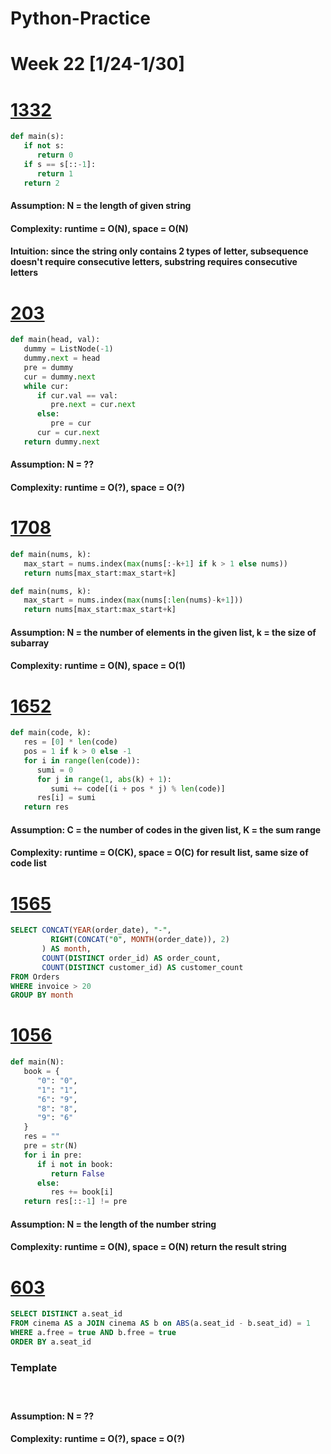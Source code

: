 # Python-Practice

# Week 22 [1/24-1/30]

# [1332](https://leetcode.com/problems/remove-palindromic-subsequences/)
```python
def main(s):
   if not s:
      return 0
   if s == s[::-1]:
      return 1
   return 2
```
#### Assumption: N = the length of given string
#### Complexity: runtime = O(N), space = O(N)
#### Intuition: since the string only contains 2 types of letter, subsequence doesn't require consecutive letters, substring requires consecutive letters

# [203](https://leetcode.com/problems/remove-linked-list-elements/)
```python
def main(head, val):
   dummy = ListNode(-1)
   dummy.next = head
   pre = dummy
   cur = dummy.next
   while cur:
      if cur.val == val:
         pre.next = cur.next
      else:
         pre = cur
      cur = cur.next
   return dummy.next
```
#### Assumption: N = ??
#### Complexity: runtime = O(?), space = O(?)

# [1708](https://leetcode.com/problems/largest-subarray-length-k/)
```python
def main(nums, k):
   max_start = nums.index(max(nums[:-k+1] if k > 1 else nums))
   return nums[max_start:max_start+k]
```
```python
def main(nums, k):
   max_start = nums.index(max(nums[:len(nums)-k+1]))
   return nums[max_start:max_start+k]
```
#### Assumption: N = the number of elements in the given list, k = the size of subarray
#### Complexity: runtime = O(N), space = O(1)

# [1652](https://leetcode.com/problems/defuse-the-bomb/)
```python
def main(code, k):
   res = [0] * len(code)
   pos = 1 if k > 0 else -1
   for i in range(len(code)):
      sumi = 0
      for j in range(1, abs(k) + 1):
         sumi += code[(i + pos * j) % len(code)]
      res[i] = sumi
   return res
```
#### Assumption: C = the number of codes in the given list, K = the sum range 
#### Complexity: runtime = O(CK), space = O(C) for result list, same size of code list

# [1565](https://leetcode.com/problems/unique-orders-and-customers-per-month/submissions/)
```sql
SELECT CONCAT(YEAR(order_date), "-",
         RIGHT(CONCAT("0", MONTH(order_date)), 2)
       ) AS month,
       COUNT(DISTINCT order_id) AS order_count,
       COUNT(DISTINCT customer_id) AS customer_count
FROM Orders
WHERE invoice > 20
GROUP BY month
```

# [1056](https://leetcode.com/problems/confusing-number/)
```python
def main(N):
   book = {
      "0": "0",
      "1": "1",
      "6": "9",
      "8": "8",
      "9": "6"
   }
   res = ""
   pre = str(N)
   for i in pre:
      if i not in book:
         return False
      else:
         res += book[i]
   return res[::-1] != pre
```
#### Assumption: N = the length of the number string
#### Complexity: runtime = O(N), space = O(N) return the result string

# [603](https://leetcode.com/problems/consecutive-available-seats/)
```sql
SELECT DISTINCT a.seat_id
FROM cinema AS a JOIN cinema AS b on ABS(a.seat_id - b.seat_id) = 1
WHERE a.free = true AND b.free = true
ORDER BY a.seat_id
```

### Template
# []()
```python
```
#### Assumption: N = ??
#### Complexity: runtime = O(?), space = O(?)
